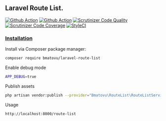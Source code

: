 ## Laravel Route List.

[![Github Action](https://github.com/mtvbrianking/laravel-route-list/workflows/run-tests/badge.svg)](https://github.com/mtvbrianking/laravel-route-list/actions?query=workflow:run-tests)
[![Github Action](https://github.com/mtvbrianking/laravel-route-list/workflows/gen-docs/badge.svg)](https://mtvbrianking.github.io/laravel-route-list/master)
[![Scrutinizer Code Quality](https://scrutinizer-ci.com/g/mtvbrianking/laravel-route-list/badges/quality-score.png?b=master)](https://scrutinizer-ci.com/g/mtvbrianking/laravel-route-list/?branch=master)
[![Scrutinizer Code Coverage](https://scrutinizer-ci.com/g/mtvbrianking/laravel-route-list/badges/coverage.png?b=master)](https://scrutinizer-ci.com/g/mtvbrianking/laravel-route-list/?branch=master)
[![StyleCI](https://github.styleci.io/repos/272880343/shield?branch=master)](https://github.styleci.io/repos/272880343)

### [Installation](https://packagist.org/packages/bmatovu/laravel-route-list)

Install via Composer package manager:

```bash
composer require bmatovu/laravel-route-list
```

Enable debug mode

```bash
APP_DEBUG=true
```

Publish assets

```bash
php artisan vendor:publish --provider="Bmatovu\RouteList\RouteListServiceProvider"
```

Usage

```bash
http://localhost:8000/route-list
```
